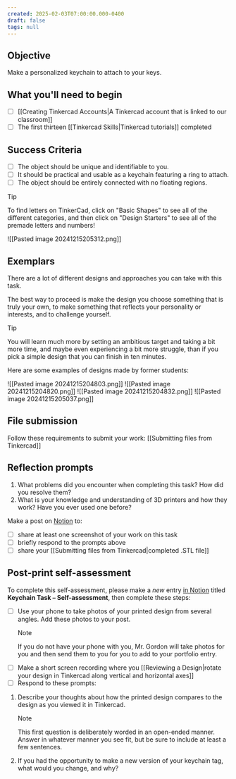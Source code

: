 ```yaml
---
created: 2025-02-03T07:00:00.000-0400
draft: false
tags: null
---
```


## Objective

Make a personalized keychain to attach to your keys.

## What you'll need to begin

- [ ] [[Creating Tinkercad Accounts|A Tinkercad account that is linked to our classroom]] 
- [ ] The first thirteen [[Tinkercad Skills|Tinkercad tutorials]] completed

## Success Criteria

- [ ] The object should be unique and identifiable to you.
- [ ] It should be practical and usable as a keychain featuring a ring to attach.
- [ ] The object should be entirely connected with no floating regions.

> [!TIP]
>
> To find letters on TinkerCad, click on "Basic Shapes" to see all of the different categories, and then click on "Design Starters" to see all of the premade letters and numbers!
> 
> ![[Pasted image 20241215205312.png]]

## Exemplars

There are a lot of different designs and approaches you can take with this task.

The best way to proceed is make the design you choose something that is truly your own, to make something that reflects your personality or interests, and to challenge yourself.

> [!TIP]
> 
> You will learn much more by setting an ambitious target and taking a bit more time, and maybe even experiencing a bit more struggle, than if you pick a simple design that you can finish in ten minutes.

Here are some examples of designs made by former students:

![[Pasted image 20241215204803.png]]
![[Pasted image 20241215204820.png]]
![[Pasted image 20241215204832.png]]
![[Pasted image 20241215205037.png]]

## File submission

Follow these requirements to submit your work: [[Submitting files from Tinkercad]]

## Reflection prompts

1. What problems did you encounter when completing this task? How did you resolve them?
2. What is your knowledge and understanding of 3D printers and how they work? Have you ever used one before?

Make a post on [Notion](https://notion.so) to:
- [ ] share at least one screenshot of your work on this task
- [ ] briefly respond to the prompts above
- [ ] share your [[Submitting files from Tinkercad|completed .STL file]]

## Post-print self-assessment

To complete this self-assessment, please make a *new* entry [in Notion](https://notion.so) titled **Keychain Task – Self-assessment**, then complete these steps:

- [ ] Use your phone to take photos of your printed design from several angles. Add these photos to your post. 
    > [!NOTE]
    > 
    > If you do not have your phone with you, Mr. Gordon will take photos for you and then send them to you for you to add to your portfolio entry.
- [ ] Make a short screen recording where you [[Reviewing a Design|rotate your design in Tinkercad along vertical and horizontal axes]]
- [ ] Respond to these prompts:

1. Describe your thoughts about how the printed design compares to the design as you viewed it in Tinkercad.
   > [!NOTE]
   > 
   > This first question is deliberately worded in an open-ended manner. Answer in whatever manner you see fit, but be sure to include at least a few sentences.
2. If you had the opportunity to make a new version of your keychain tag, what would you change, and why?